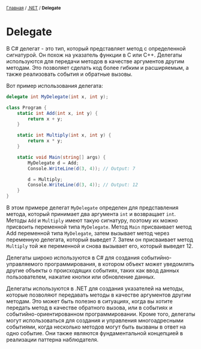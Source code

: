 <sub>[Главная](../../index.md) / [.NET](README.md) / **Delegate** </sub>

# **Delegate**

В C# делегат - это тип, который представляет метод с определенной сигнатурой. Он похож на указатель функции в C или C++. Делегаты используются для передачи методов в качестве аргументов другим методам. Это позволяет сделать код более гибким и расширяемым, а также реализовать события и обратные вызовы.

Вот пример использования делегата:
```cs
delegate int MyDelegate(int x, int y);

class Program {
    static int Add(int x, int y) {
        return x + y;
    }

    static int Multiply(int x, int y) {
        return x * y;
    }

    static void Main(string[] args) {
        MyDelegate d = Add;
        Console.WriteLine(d(3, 4)); // Output: 7

        d = Multiply;
        Console.WriteLine(d(3, 4)); // Output: 12
    }
}
```
В этом примере делегат `MyDelegate` определен для представления метода, который принимает два аргумента `int` и возвращает `int`. Методы `Add` и `Multiply` имеют такую сигнатуру, поэтому их можно присвоить переменной типа `MyDelegate`. Метод `Main` присваивает метод Add переменной типа `MyDelegate`, затем вызывает метод через переменную делегата, который выведет 7. Затем он присваивает метод `Multiply` той же переменной и снова вызывает его, который выведет 12.

Делегаты широко используются в C# для создания событийно-управляемого программирования, в котором объект может уведомлять другие объекты о происходящих событиях, таких как ввод данных пользователем, нажатие кнопки или обновление данных.

Делегаты используются в .NET для создания указателей на методы, которые позволяют передавать методы в качестве аргументов другим методам. Это может быть полезно в ситуациях, когда вы хотите передать метод в качестве обратного вызова, или в событиях и событийно-ориентированном программировании. Кроме того, делегаты могут использоваться для создания и управления многоадресными событиями, когда несколько методов могут быть вызваны в ответ на одно событие. Они также являются фундаментальной концепцией в реализации паттерна наблюдателя.
